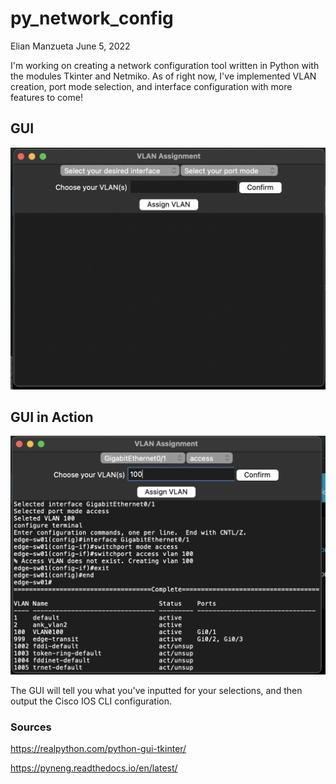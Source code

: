 # py_network_config
Elian Manzueta
June 5, 2022


I'm working on creating a network configuration tool written in Python with the modules Tkinter and Netmiko.  As of right now, I've implemented VLAN creation, port mode selection, and interface configuration with more features to come! 

## GUI 
![](Blank.png)

## GUI in Action
![](Full.png)

The GUI will tell you what you've inputted for your selections, and then output the Cisco IOS CLI configuration. 

### Sources

https://realpython.com/python-gui-tkinter/

https://pyneng.readthedocs.io/en/latest/
